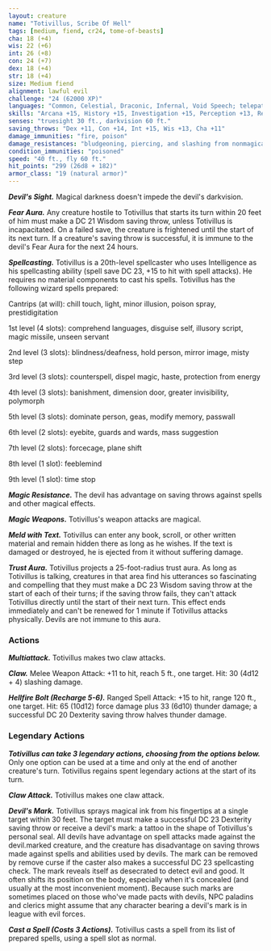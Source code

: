 ```yaml
---
layout: creature
name: "Totivillus, Scribe Of Hell"
tags: [medium, fiend, cr24, tome-of-beasts]
cha: 18 (+4)
wis: 22 (+6)
int: 26 (+8)
con: 24 (+7)
dex: 18 (+4)
str: 18 (+4)
size: Medium fiend
alignment: lawful evil
challenge: "24 (62000 XP)"
languages: "Common, Celestial, Draconic, Infernal, Void Speech; telepathy 120 ft."
skills: "Arcana +15, History +15, Investigation +15, Perception +13, Religion +15"
senses: "truesight 30 ft., darkvision 60 ft."
saving_throws: "Dex +11, Con +14, Int +15, Wis +13, Cha +11"
damage_immunities: "fire, poison"
damage_resistances: "bludgeoning, piercing, and slashing from nonmagical weapons"
condition_immunities: "poisoned"
speed: "40 ft., fly 60 ft."
hit_points: "299 (26d8 + 182)"
armor_class: "19 (natural armor)"
---
```


***Devil's Sight.*** Magical darkness doesn't impede the devil's darkvision.

***Fear Aura.*** Any creature hostile to Totivillus that starts its turn within 20 feet of him must make a DC 21 Wisdom saving throw, unless Totivillus is incapacitated. On a failed save, the creature is frightened until the start of its next turn. If a creature's saving throw is successful, it is immune to the devil's Fear Aura for the next 24 hours.

***Spellcasting.*** Totivillus is a 20th-level spellcaster who uses Intelligence as his spellcasting ability (spell save DC 23, +15 to hit with spell attacks). He requires no material components to cast his spells. Totivillus has the following wizard spells prepared:

Cantrips (at will): chill touch, light, minor illusion, poison spray, prestidigitation

1st level (4 slots): comprehend languages, disguise self, illusory script, magic missile, unseen servant

2nd level (3 slots): blindness/deafness, hold person, mirror image, misty step

3rd level (3 slots): counterspell, dispel magic, haste, protection from energy

4th level (3 slots): banishment, dimension door, greater invisibility, polymorph

5th level (3 slots): dominate person, geas, modify memory, passwall

6th level (2 slots): eyebite, guards and wards, mass suggestion

7th level (2 slots): forcecage, plane shift

8th level (1 slot): feeblemind

9th level (1 slot): time stop

***Magic Resistance.*** The devil has advantage on saving throws against spells and other magical effects.

***Magic Weapons.*** Totivillus's weapon attacks are magical.

***Meld with Text.*** Totivillus can enter any book, scroll, or other written material and remain hidden there as long as he wishes. If the text is damaged or destroyed, he is ejected from it without suffering damage.

***Trust Aura.*** Totivillus projects a 25-foot-radius trust aura. As long as Totivillus is talking, creatures in that area find his utterances so fascinating and compelling that they must make a DC 23 Wisdom saving throw at the start of each of their turns; if the saving throw fails, they can't attack Totivillus directly until the start of their next turn. This effect ends immediately and can't be renewed for 1 minute if Totivillus attacks physically. Devils are not immune to this aura.

### Actions

***Multiattack.*** Totivillus makes two claw attacks.

***Claw.*** Melee Weapon Attack: +11 to hit, reach 5 ft., one target. Hit: 30 (4d12 + 4) slashing damage.

***Hellfire Bolt (Recharge 5-6).*** Ranged Spell Attack: +15 to hit, range 120 ft., one target. Hit: 65 (10d12) force damage plus 33 (6d10) thunder damage; a successful DC 20 Dexterity saving throw halves thunder damage.

### Legendary Actions

***Totivillus can take 3 legendary actions, choosing from the options below.*** Only one option can be used at a time and only at the end of another creature's turn. Totivillus regains spent legendary actions at the start of its turn.

***Claw Attack.*** Totivillus makes one claw attack.

***Devil's Mark.*** Totivillus sprays magical ink from his fingertips at a single target within 30 feet. The target must make a successful DC 23 Dexterity saving throw or receive a devil's mark: a tattoo in the shape of Totivillus's personal seal. All devils have advantage on spell attacks made against the devil.marked creature, and the creature has disadvantage on saving throws made against spells and abilities used by devils. The mark can be removed by remove curse if the caster also makes a successful DC 23 spellcasting check. The mark reveals itself as desecrated to detect evil and good. It often shifts its position on the body, especially when it's concealed (and usually at the most inconvenient moment). Because such marks are sometimes placed on those who've made pacts with devils, NPC paladins and clerics might assume that any character bearing a devil's mark is in league with evil forces.

***Cast a Spell (Costs 3 Actions).*** Totivillus casts a spell from its list of prepared spells, using a spell slot as normal.

